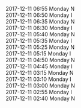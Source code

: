 2017-12-11 06:55 Monday  N  
2017-12-11 06:50 Monday  I  
2017-12-11 06:35 Monday  N  
2017-12-11 06:30 Monday  I  
2017-12-11 05:40 Monday  N  
2017-12-11 05:35 Monday  I  
2017-12-11 05:25 Monday  N  
2017-12-11 05:15 Monday  I  
2017-12-11 04:50 Monday  N  
2017-12-11 04:45 Monday  I  
2017-12-11 03:15 Monday  N  
2017-12-11 03:10 Monday  I  
2017-12-11 03:00 Monday  N  
2017-12-11 02:55 Monday  I  
2017-12-11 02:40 Monday  N  
